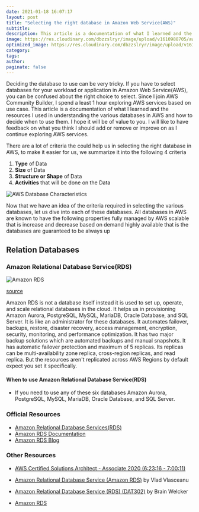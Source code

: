 ```yaml
---
date: 2021-01-18 16:07:17
layout: post
title: "Selecting the right database in Amazon Web Service(AWS)"
subtitle:
description: This article is a documentation of what I learned and the resources I used in understanding the various databases in AWS and how to decide when to use them.
image: https://res.cloudinary.com/dbzzslryr/image/upload/v1610988705/aws_databases/database_characteristics.jpg
optimized_image: https://res.cloudinary.com/dbzzslryr/image/upload/v1610988705/aws_databases/database_characteristics.jpg
category:
tags:
author:
paginate: false
---
```



Deciding the database to use can be very tricky. If you have to select databases for your workload or application in Amazon Web Service(AWS), you can be confused about the right choice to select.  Since I join AWS Community Builder, I spend a least 1 hour exploring AWS services based on use case. This article is a documentation of what I learned and the resources I used in understanding the various databases in AWS and how to decide when to use them. I hope it will be of value to you. I will like to have feedback on what you think I should add or remove or improve on as I continue exploring AWS services.

There are a lot of criteria the could help us in selecting the right database in AWS, to make it easier for us, we summarize it into the following 4 criteria 
1. **Type** of Data
2. **Size** of Data
3. **Structure or Shape** of Data
4. **Activities** that will be done on the Data

![AWS Database Characteristics](https://res.cloudinary.com/dbzzslryr/image/upload/v1610988705/aws_databases/database_characteristics.jpg "AWS Database Characteristics")

Now that we have an idea of the criteria required in selecting the various databases, let us dive into each of these databases. All databases in AWS are known to have the following properties 
fully managed by AWS
scalable that is increase and decrease based on demand 
highly available that is the databases are guaranteed to be always up

## Relation Databases 

### Amazon Relational Database Service(RDS)

![Amazon RDS](https://res.cloudinary.com/dbzzslryr/image/upload/v1610989754/aws_databases/amazon_rds.png "Amazon RDS")

[source](https://www.drilling-aws.de/amazon-rds-preise/)

Amazon RDS is not a database itself instead it is used to set up, operate, and scale relational databases in the cloud. It helps us in provisioning  Amazon Aurora, PostgreSQL, MySQL, MariaDB, Oracle Database, and SQL Server. It is like an administrator for these databases.  It automates failover, backups, restore, disaster recovery, access management, encryption, security, monitoring, and performance optimization.  It has two major backup solutions which are automated backups and manual snapshots. It has automatic failover protection and maximum of 5 replicas. Its replicas can be multi-availability zone replica, cross-region replicas, and read replica. But the resources aren't replicated across AWS Regions by default expect you set it specifically.


#### When to use Amazon Relational Database Service(RDS)
* If you need to use any of these six databases Amazon Aurora, PostgreSQL, MySQL, MariaDB, Oracle Database, and SQL Server.

### Official Resources 
* [Amazon Relational Database Services(RDS)](https://aws.amazon.com/rds/)
* [Amazon RDS Documentation](https://docs.aws.amazon.com/AmazonRDS/latest/UserGuide/Welcome.html) 
* [Amazon RDS Blog](https://aws.amazon.com/blogs/database/category/database/amazon-rds/)


### Other Resources 
* [AWS Certified Solutions Architect - Associate 2020 (6:23:16 - 7:00:11)](https://www.youtube.com/watch?v=Ia-UEYYR44s)

* [Amazon Relational Database Service (Amazon RDS)](https://www.youtube.com/watch?v=igRfulrrYCo) by Vlad Vlasceanu 

* [Amazon Relational Database Service (RDS) (DAT302)](https://www.youtube.com/watch?v=TJxC-B9Q9tQ) by Brain Welcker

* [Amazon RDS](https://docs.datadoghq.com/integrations/amazon_rds/?tab=standard)
